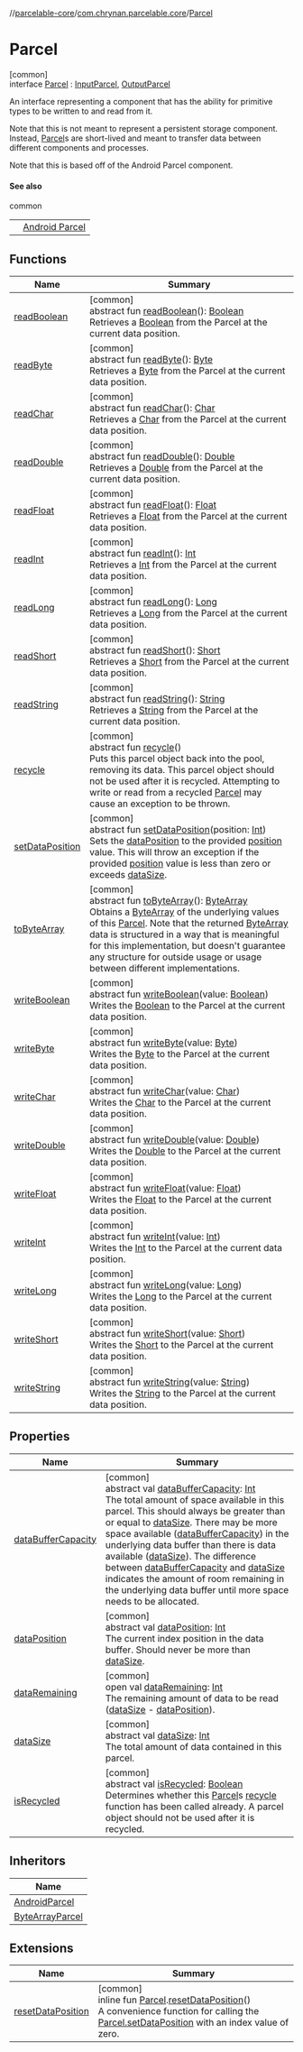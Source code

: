 //[parcelable-core](../../../index.md)/[com.chrynan.parcelable.core](../index.md)/[Parcel](index.md)

# Parcel

[common]\
interface [Parcel](index.md) : [InputParcel](../-input-parcel/index.md), [OutputParcel](../-output-parcel/index.md)

An interface representing a component that has the ability for primitive types to be written to and read from it.

Note that this is not meant to represent a persistent storage component. Instead, [Parcel](index.md)s are short-lived and meant to transfer data between different components and processes.

Note that this is based off of the Android Parcel component.

#### See also

common

| | |
|---|---|
|  | [Android Parcel](https://developer.android.com/reference/android/os/Parcel) |

## Functions

| Name | Summary |
|---|---|
| [readBoolean](../-input-parcel/read-boolean.md) | [common]<br>abstract fun [readBoolean](../-input-parcel/read-boolean.md)(): [Boolean](https://kotlinlang.org/api/latest/jvm/stdlib/kotlin/-boolean/index.html)<br>Retrieves a [Boolean](https://kotlinlang.org/api/latest/jvm/stdlib/kotlin/-boolean/index.html) from the Parcel at the current data position. |
| [readByte](../-input-parcel/read-byte.md) | [common]<br>abstract fun [readByte](../-input-parcel/read-byte.md)(): [Byte](https://kotlinlang.org/api/latest/jvm/stdlib/kotlin/-byte/index.html)<br>Retrieves a [Byte](https://kotlinlang.org/api/latest/jvm/stdlib/kotlin/-byte/index.html) from the Parcel at the current data position. |
| [readChar](../-input-parcel/read-char.md) | [common]<br>abstract fun [readChar](../-input-parcel/read-char.md)(): [Char](https://kotlinlang.org/api/latest/jvm/stdlib/kotlin/-char/index.html)<br>Retrieves a [Char](https://kotlinlang.org/api/latest/jvm/stdlib/kotlin/-char/index.html) from the Parcel at the current data position. |
| [readDouble](../-input-parcel/read-double.md) | [common]<br>abstract fun [readDouble](../-input-parcel/read-double.md)(): [Double](https://kotlinlang.org/api/latest/jvm/stdlib/kotlin/-double/index.html)<br>Retrieves a [Double](https://kotlinlang.org/api/latest/jvm/stdlib/kotlin/-double/index.html) from the Parcel at the current data position. |
| [readFloat](../-input-parcel/read-float.md) | [common]<br>abstract fun [readFloat](../-input-parcel/read-float.md)(): [Float](https://kotlinlang.org/api/latest/jvm/stdlib/kotlin/-float/index.html)<br>Retrieves a [Float](https://kotlinlang.org/api/latest/jvm/stdlib/kotlin/-float/index.html) from the Parcel at the current data position. |
| [readInt](../-input-parcel/read-int.md) | [common]<br>abstract fun [readInt](../-input-parcel/read-int.md)(): [Int](https://kotlinlang.org/api/latest/jvm/stdlib/kotlin/-int/index.html)<br>Retrieves a [Int](https://kotlinlang.org/api/latest/jvm/stdlib/kotlin/-int/index.html) from the Parcel at the current data position. |
| [readLong](../-input-parcel/read-long.md) | [common]<br>abstract fun [readLong](../-input-parcel/read-long.md)(): [Long](https://kotlinlang.org/api/latest/jvm/stdlib/kotlin/-long/index.html)<br>Retrieves a [Long](https://kotlinlang.org/api/latest/jvm/stdlib/kotlin/-long/index.html) from the Parcel at the current data position. |
| [readShort](../-input-parcel/read-short.md) | [common]<br>abstract fun [readShort](../-input-parcel/read-short.md)(): [Short](https://kotlinlang.org/api/latest/jvm/stdlib/kotlin/-short/index.html)<br>Retrieves a [Short](https://kotlinlang.org/api/latest/jvm/stdlib/kotlin/-short/index.html) from the Parcel at the current data position. |
| [readString](../-input-parcel/read-string.md) | [common]<br>abstract fun [readString](../-input-parcel/read-string.md)(): [String](https://kotlinlang.org/api/latest/jvm/stdlib/kotlin/-string/index.html)<br>Retrieves a [String](https://kotlinlang.org/api/latest/jvm/stdlib/kotlin/-string/index.html) from the Parcel at the current data position. |
| [recycle](recycle.md) | [common]<br>abstract fun [recycle](recycle.md)()<br>Puts this parcel object back into the pool, removing its data. This parcel object should not be used after it is recycled. Attempting to write or read from a recycled [Parcel](index.md) may cause an exception to be thrown. |
| [setDataPosition](set-data-position.md) | [common]<br>abstract fun [setDataPosition](set-data-position.md)(position: [Int](https://kotlinlang.org/api/latest/jvm/stdlib/kotlin/-int/index.html))<br>Sets the [dataPosition](data-position.md) to the provided [position](set-data-position.md) value. This will throw an exception if the provided [position](set-data-position.md) value is less than zero or exceeds [dataSize](data-size.md). |
| [toByteArray](to-byte-array.md) | [common]<br>abstract fun [toByteArray](to-byte-array.md)(): [ByteArray](https://kotlinlang.org/api/latest/jvm/stdlib/kotlin/-byte-array/index.html)<br>Obtains a [ByteArray](https://kotlinlang.org/api/latest/jvm/stdlib/kotlin/-byte-array/index.html) of the underlying values of this [Parcel](index.md). Note that the returned [ByteArray](https://kotlinlang.org/api/latest/jvm/stdlib/kotlin/-byte-array/index.html) data is structured in a way that is meaningful for this implementation, but doesn't guarantee any structure for outside usage or usage between different implementations. |
| [writeBoolean](../-output-parcel/write-boolean.md) | [common]<br>abstract fun [writeBoolean](../-output-parcel/write-boolean.md)(value: [Boolean](https://kotlinlang.org/api/latest/jvm/stdlib/kotlin/-boolean/index.html))<br>Writes the [Boolean](../-output-parcel/write-boolean.md) to the Parcel at the current data position. |
| [writeByte](../-output-parcel/write-byte.md) | [common]<br>abstract fun [writeByte](../-output-parcel/write-byte.md)(value: [Byte](https://kotlinlang.org/api/latest/jvm/stdlib/kotlin/-byte/index.html))<br>Writes the [Byte](../-output-parcel/write-byte.md) to the Parcel at the current data position. |
| [writeChar](../-output-parcel/write-char.md) | [common]<br>abstract fun [writeChar](../-output-parcel/write-char.md)(value: [Char](https://kotlinlang.org/api/latest/jvm/stdlib/kotlin/-char/index.html))<br>Writes the [Char](../-output-parcel/write-char.md) to the Parcel at the current data position. |
| [writeDouble](../-output-parcel/write-double.md) | [common]<br>abstract fun [writeDouble](../-output-parcel/write-double.md)(value: [Double](https://kotlinlang.org/api/latest/jvm/stdlib/kotlin/-double/index.html))<br>Writes the [Double](../-output-parcel/write-double.md) to the Parcel at the current data position. |
| [writeFloat](../-output-parcel/write-float.md) | [common]<br>abstract fun [writeFloat](../-output-parcel/write-float.md)(value: [Float](https://kotlinlang.org/api/latest/jvm/stdlib/kotlin/-float/index.html))<br>Writes the [Float](../-output-parcel/write-float.md) to the Parcel at the current data position. |
| [writeInt](../-output-parcel/write-int.md) | [common]<br>abstract fun [writeInt](../-output-parcel/write-int.md)(value: [Int](https://kotlinlang.org/api/latest/jvm/stdlib/kotlin/-int/index.html))<br>Writes the [Int](../-output-parcel/write-int.md) to the Parcel at the current data position. |
| [writeLong](../-output-parcel/write-long.md) | [common]<br>abstract fun [writeLong](../-output-parcel/write-long.md)(value: [Long](https://kotlinlang.org/api/latest/jvm/stdlib/kotlin/-long/index.html))<br>Writes the [Long](../-output-parcel/write-long.md) to the Parcel at the current data position. |
| [writeShort](../-output-parcel/write-short.md) | [common]<br>abstract fun [writeShort](../-output-parcel/write-short.md)(value: [Short](https://kotlinlang.org/api/latest/jvm/stdlib/kotlin/-short/index.html))<br>Writes the [Short](../-output-parcel/write-short.md) to the Parcel at the current data position. |
| [writeString](../-output-parcel/write-string.md) | [common]<br>abstract fun [writeString](../-output-parcel/write-string.md)(value: [String](https://kotlinlang.org/api/latest/jvm/stdlib/kotlin/-string/index.html))<br>Writes the [String](../-output-parcel/write-string.md) to the Parcel at the current data position. |

## Properties

| Name | Summary |
|---|---|
| [dataBufferCapacity](data-buffer-capacity.md) | [common]<br>abstract val [dataBufferCapacity](data-buffer-capacity.md): [Int](https://kotlinlang.org/api/latest/jvm/stdlib/kotlin/-int/index.html)<br>The total amount of space available in this parcel. This should always be greater than or equal to [dataSize](data-size.md). There may be more space available ([dataBufferCapacity](data-buffer-capacity.md)) in the underlying data buffer than there is data available ([dataSize](data-size.md)). The difference between [dataBufferCapacity](data-buffer-capacity.md) and [dataSize](data-size.md) indicates the amount of room remaining in the underlying data buffer until more space needs to be allocated. |
| [dataPosition](data-position.md) | [common]<br>abstract val [dataPosition](data-position.md): [Int](https://kotlinlang.org/api/latest/jvm/stdlib/kotlin/-int/index.html)<br>The current index position in the data buffer. Should never be more than [dataSize](data-size.md). |
| [dataRemaining](data-remaining.md) | [common]<br>open val [dataRemaining](data-remaining.md): [Int](https://kotlinlang.org/api/latest/jvm/stdlib/kotlin/-int/index.html)<br>The remaining amount of data to be read ([dataSize](data-size.md) - [dataPosition](data-position.md)). |
| [dataSize](data-size.md) | [common]<br>abstract val [dataSize](data-size.md): [Int](https://kotlinlang.org/api/latest/jvm/stdlib/kotlin/-int/index.html)<br>The total amount of data contained in this parcel. |
| [isRecycled](is-recycled.md) | [common]<br>abstract val [isRecycled](is-recycled.md): [Boolean](https://kotlinlang.org/api/latest/jvm/stdlib/kotlin/-boolean/index.html)<br>Determines whether this [Parcel](index.md)s [recycle](recycle.md) function has been called already. A parcel object should not be used after it is recycled. |

## Inheritors

| Name |
|---|
| [AndroidParcel](../-android-parcel/index.md) |
| [ByteArrayParcel](../-byte-array-parcel/index.md) |

## Extensions

| Name | Summary |
|---|---|
| [resetDataPosition](../reset-data-position.md) | [common]<br>inline fun [Parcel](index.md).[resetDataPosition](../reset-data-position.md)()<br>A convenience function for calling the [Parcel.setDataPosition](set-data-position.md) with an index value of zero. |
